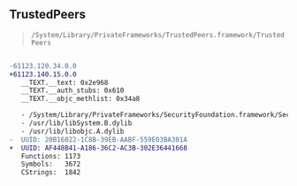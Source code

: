 ## TrustedPeers

> `/System/Library/PrivateFrameworks/TrustedPeers.framework/TrustedPeers`

```diff

-61123.120.34.0.0
+61123.140.15.0.0
   __TEXT.__text: 0x2e968
   __TEXT.__auth_stubs: 0x610
   __TEXT.__objc_methlist: 0x34a8

   - /System/Library/PrivateFrameworks/SecurityFoundation.framework/SecurityFoundation
   - /usr/lib/libSystem.B.dylib
   - /usr/lib/libobjc.A.dylib
-  UUID: 20B16022-1C8B-39EB-AABF-559E03BA301A
+  UUID: AF448B41-A186-36C2-AC3B-302E36441668
   Functions: 1173
   Symbols:   3672
   CStrings:  1842

```
